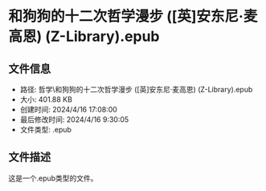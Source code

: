 ﻿# 和狗狗的十二次哲学漫步 ([英]安东尼·麦高恩) (Z-Library).epub

## 文件信息
- 路径: 哲学\和狗狗的十二次哲学漫步 ([英]安东尼·麦高恩) (Z-Library).epub
- 大小: 401.88 KB
- 创建时间: 2024/4/16 17:08:00
- 最后修改时间: 2024/4/16 9:30:05
- 文件类型: .epub

## 文件描述
这是一个.epub类型的文件。

